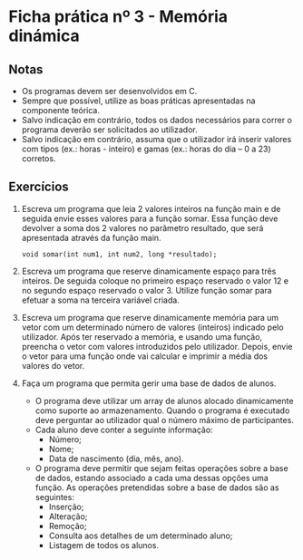 
# Ficha prática nº 3 - Memória dinámica

## Notas
* Os programas devem ser desenvolvidos em C.
* Sempre que possível, utilize as boas práticas apresentadas na componente teórica.
* Salvo indicação em contrário, todos os dados necessários para correr o programa deverão ser solicitados ao utilizador.
* Salvo indicação em contrário, assuma que o utilizador irá inserir valores com tipos (ex.: horas - inteiro) e gamas (ex.: horas do dia – 0 a 23) corretos.

## Exercícios

1. Escreva um programa que leia 2 valores inteiros na função main e de seguida envie esses valores para a função somar. Essa função deve devolver a soma dos 2 valores no parâmetro resultado, que será apresentada através da função main. 

    ```
    void somar(int num1, int num2, long *resultado);
    ```

2. Escreva um programa que reserve dinamicamente espaço para três inteiros. De seguida coloque no primeiro espaço reservado o valor 12 e no segundo espaço reservado o valor 3. Utilize função somar para efetuar a soma na terceira variável criada.
3. Escreva um programa que reserve dinamicamente memória para um vetor com um determinado número de valores (inteiros) indicado pelo utilizador. Após ter reservado a memória, e usando uma função, preencha o vetor com valores introduzidos pelo utilizador. Depois, envie o vetor para uma função onde vai calcular e imprimir a média dos valores do vetor.
4. Faça um programa que permita gerir uma base de dados de alunos. 
    * O programa deve utilizar um array de alunos alocado dinamicamente como suporte ao armazenamento. Quando o programa é executado deve perguntar ao utilizador qual o número máximo de participantes.
    * Cada aluno deve conter a seguinte informação: 
        * Número;
        * Nome; 
        * Data de nascimento (dia, mês, ano). 
    * O programa deve permitir que sejam feitas operações sobre a base de dados, estando associado a cada uma dessas opções uma função. As operações pretendidas sobre a base de dados são as seguintes: 
        * Inserção;
        * Alteração;
        * Remoção;
        * Consulta aos detalhes de um determinado aluno;
        * Listagem de todos os alunos. 
